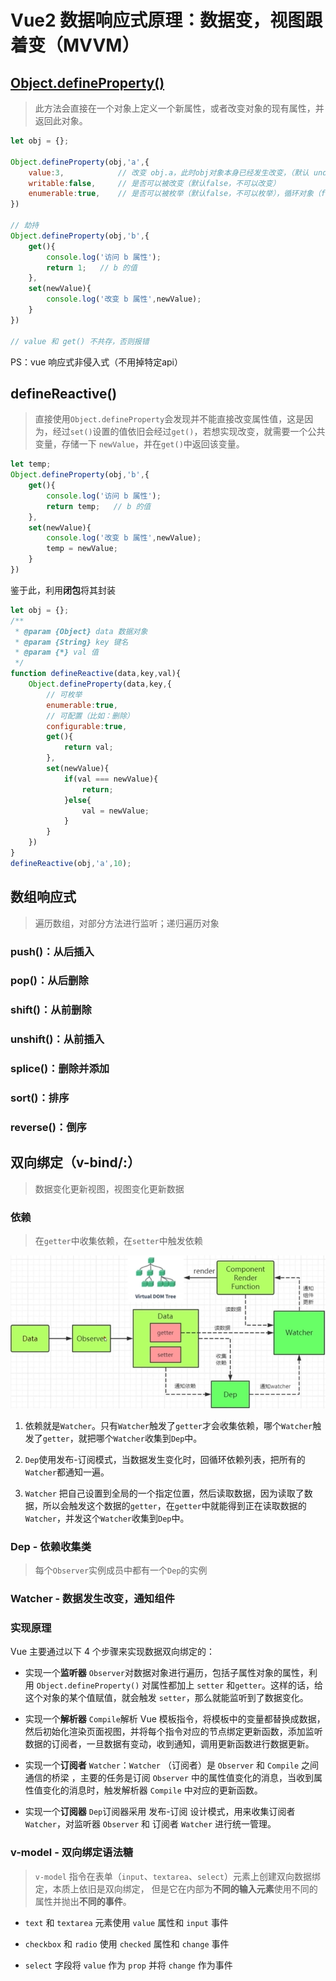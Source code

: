 # Vue2 数据响应式原理：数据变，视图跟着变（MVVM）

## [Object.defineProperty()](https://developer.mozilla.org/zh-CN/docs/Web/JavaScript/Reference/Global_Objects/Object/defineProperty)

>  此方法会直接在一个对象上定义一个新属性，或者改变对象的现有属性，并返回此对象。

```js
let obj = {};

Object.defineProperty(obj,'a',{
    value:3,            // 改变 obj.a，此时obj对象本身已经发生改变，（默认 undefind ）
    writable:false,     // 是否可以被改变（默认false，不可以改变）
    enumerable:true,    // 是否可以被枚举（默认false，不可以枚举），循环对象（for...in...）时忽略该属性
})

// 劫持
Object.defineProperty(obj,'b',{
    get(){
        console.log('访问 b 属性');
        return 1;   // b 的值
    },
    set(newValue){
        console.log('改变 b 属性',newValue);
    }
})

// value 和 get() 不共存，否则报错
```
PS：vue 响应式非侵入式（不用掉特定api）


## defineReactive()

> 直接使用`Object.defineProperty`会发现并不能直接改变属性值，这是因为，经过`set()`设置的值依旧会经过`get()`，若想实现改变，就需要一个公共变量，存储一下 `newValue`，并在`get()`中返回该变量。

```js
let temp;
Object.defineProperty(obj,'b',{
    get(){
        console.log('访问 b 属性');
        return temp;   // b 的值
    },
    set(newValue){
        console.log('改变 b 属性',newValue);
        temp = newValue;
    }
})
```
鉴于此，利用**闭包**将其封装

```js
let obj = {};
/**
 * @param {Object} data 数据对象 
 * @param {String} key 键名
 * @param {*} val 值 
 */
function defineReactive(data,key,val){
    Object.defineProperty(data,key,{
        // 可枚举
        enumerable:true,
        // 可配置（比如：删除）
        configurable:true,
        get(){
            return val;
        },
        set(newValue){
            if(val === newValue){
                return;
            }else{
                val = newValue;
            }
        }
    })
}
defineReactive(obj,'a',10);
```

## 数组响应式

> 遍历数组，对部分方法进行监听；递归遍历对象

### push()：从后插入

### pop()：从后删除

### shift()：从前删除

### unshift()：从前插入

### splice()：删除并添加

### sort()：排序

### reverse()：倒序

## 双向绑定（v-bind/:）

> 数据变化更新视图，视图变化更新数据

### 依赖

> 在`getter`中收集依赖，在`setter`中触发依赖

![响应式数据绑定](../../Img/响应式数据绑定.png)

1. 依赖就是`Watcher`。只有`Watcher`触发了`getter`才会收集依赖，哪个`Watcher`触发了`getter`，就把哪个`Watcher`收集到`Dep`中。

2. `Dep`使用发布-订阅模式，当数据发生变化时，回循环依赖列表，把所有的`Watcher`都通知一遍。

3. `Watcher` 把自己设置到全局的一个指定位置，然后读取数据，因为读取了数据，所以会触发这个数据的`getter`，在`getter`中就能得到正在读取数据的`Watcher`，并发这个`Watcher`收集到`Dep`中。

### Dep - 依赖收集类

> 每个`Observer`实例成员中都有一个`Dep`的实例

### Watcher - 数据发生改变，通知组件

### 实现原理

Vue 主要通过以下 4 个步骤来实现数据双向绑定的：

- 实现一个**监听器** `Observer`对数据对象进行遍历，包括子属性对象的属性，利用 `Object.defineProperty()` 对属性都加上 `setter` 和`getter`。这样的话，给这个对象的某个值赋值，就会触发 `setter`，那么就能监听到了数据变化。

- 实现一个**解析器** `Compile`解析 Vue 模板指令，将模板中的变量都替换成数据，然后初始化渲染页面视图，并将每个指令对应的节点绑定更新函数，添加监听数据的订阅者，一旦数据有变动，收到通知，调用更新函数进行数据更新。

- 实现一个**订阅者** `Watcher`：`Watcher` （订阅者）是 `Observer` 和 `Compile` 之间通信的桥梁 ，主要的任务是订阅 `Observer` 中的属性值变化的消息，当收到属性值变化的消息时，触发解析器 `Compile` 中对应的更新函数。

- 实现一个**订阅器** `Dep`订阅器采用 发布-订阅 设计模式，用来收集订阅者 `Watcher`，对监听器 `Observer` 和 订阅者 `Watcher` 进行统一管理。

### v-model - 双向绑定语法糖

>  `v-model` 指令在表单（`input`、`textarea`、`select`）元素上创建双向数据绑定，本质上依旧是双向绑定， 但是它在内部为**不同的输入元素**使用不同的属性并抛出**不同的事件**。

- `text` 和 `textarea` 元素使用 `value` 属性和 `input` 事件

- `checkbox` 和 `radio` 使用 `checked` 属性和 `change` 事件

- `select` 字段将 `value` 作为 `prop` 并将 `change` 作为事件
